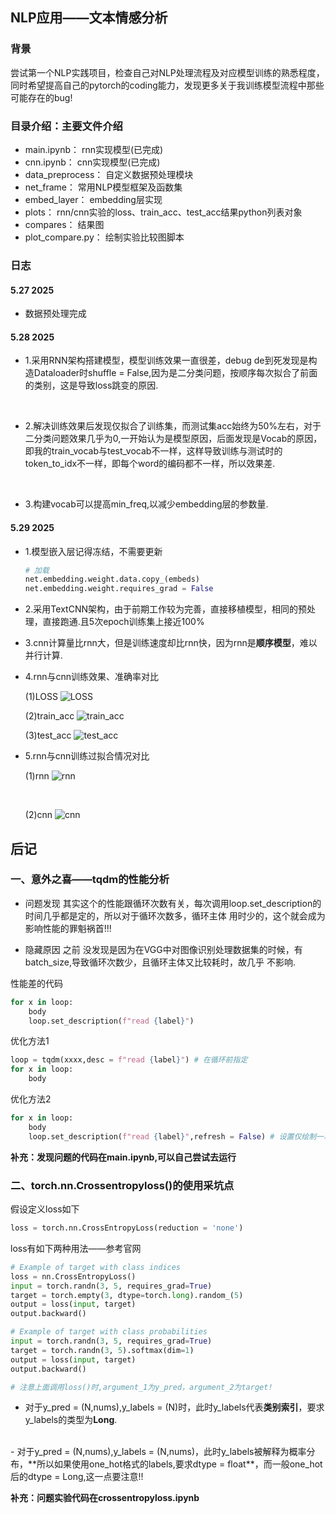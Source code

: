 ## NLP应用——文本情感分析

### 背景

尝试第一个NLP实践项目，检查自己对NLP处理流程及对应模型训练的熟悉程度，同时希望提高自己的pytorch的coding能力，发现更多关于我训练模型流程中那些可能存在的bug!


### 目录介绍：主要文件介绍

- main.ipynb： rnn实现模型(已完成)
- cnn.ipynb： cnn实现模型(已完成)
- data_preprocess： 自定义数据预处理模块
- net_frame： 常用NLP模型框架及函数集
- embed_layer： embedding层实现
- plots： rnn/cnn实验的loss、train_acc、test_acc结果python列表对象
- compares： 结果图
- plot_compare.py： 绘制实验比较图脚本


### 日志

#### 5.27 2025
- 数据预处理完成

#### 5.28 2025
- 1.采用RNN架构搭建模型，模型训练效果一直很差，debug de到死发现是构造Dataloader时shuffle = False,因为是二分类问题，按顺序每次拟合了前面的类别，这是导致loss跳变的原因.
<br>

- 2.解决训练效果后发现仅拟合了训练集，而测试集acc始终为50%左右，对于二分类问题效果几乎为0,一开始认为是模型原因，后面发现是Vocab的原因，即我的train_vocab与test_vocab不一样，这样导致训练与测试时的token_to_idx不一样，即每个word的编码都不一样，所以效果差.

<br>

- 3.构建vocab可以提高min_freq,以减少embedding层的参数量.

#### 5.29 2025

- 1.模型嵌入层记得冻结，不需要更新
    ```py
    # 加载
    net.embedding.weight.data.copy_(embeds)
    net.embedding.weight.requires_grad = False
    ```

- 2.采用TextCNN架构，由于前期工作较为完善，直接移植模型，相同的预处理，直接跑通.且5次epoch训练集上接近100%

- 3.cnn计算量比rnn大，但是训练速度却比rnn快，因为rnn是**顺序模型**，难以并行计算.

- 4.rnn与cnn训练效果、准确率对比

  (1)LOSS
  ![LOSS](compares/1.png)

  (2)train_acc
  ![train_acc](compares/2.png)

  (3)test_acc
  ![test_acc](compares/3.png)

- 5.rnn与cnn训练过拟合情况对比

  (1)rnn
  ![rnn](compares/4.png)

  <br>

  (2)cnn
  ![cnn](compares/5.png)

## 后记

### 一、意外之喜——tqdm的性能分析

- 问题发现
其实这个的性能跟循环次数有关，每次调用loop.set_description的时间几乎都是定的，所以对于循环次数多，循环主体
用时少的，这个就会成为影响性能的罪魁祸首!!!

- 隐藏原因
之前 没发现是因为在VGG中对图像识别处理数据集的时候，有batch_size,导致循环次数少，且循环主体又比较耗时，故几乎
不影响.

性能差的代码
```py
for x in loop:
    body
    loop.set_description(f"read {label}")
```

优化方法1
```py
loop = tqdm(xxxx,desc = f"read {label}") # 在循环前指定
for x in loop:
    body
```

优化方法2
```py
for x in loop:
    body
    loop.set_description(f"read {label}",refresh = False) # 设置仅绘制一次，关闭动态刷新
```

**补充：发现问题的代码在main.ipynb,可以自己尝试去运行**

### 二、torch.nn.Crossentropyloss()的使用采坑点

假设定义loss如下
```py
loss = torch.nn.CrossEntropyLoss(reduction = 'none')
```

loss有如下两种用法——参考官网

```py
# Example of target with class indices
loss = nn.CrossEntropyLoss()
input = torch.randn(3, 5, requires_grad=True)
target = torch.empty(3, dtype=torch.long).random_(5)
output = loss(input, target)
output.backward()

# Example of target with class probabilities
input = torch.randn(3, 5, requires_grad=True)
target = torch.randn(3, 5).softmax(dim=1)
output = loss(input, target)
output.backward()

# 注意上面调用loss()时,argument_1为y_pred，argument_2为target!
```

- 对于y_pred = (N,nums),y_labels = (N)时，此时y_labels代表**类别索引**，要求y_labels的类型为**Long**.
<br>
- 对于y_pred = (N,nums),y_labels = (N,nums)，此时y_labels被解释为概率分布，**所以如果使用one_hot格式的labels,要求dtype = float**，而一般one_hot后的dtype = Long,这一点要注意!!

**补充：问题实验代码在crossentropyloss.ipynb**
